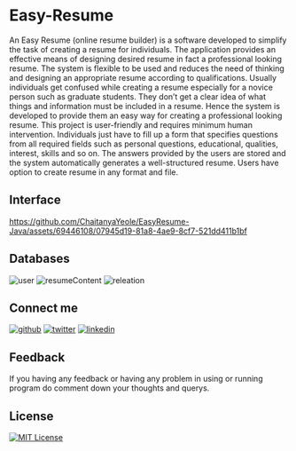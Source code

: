
# Easy-Resume
An Easy Resume (online resume builder) is a software developed to simplify the  task of creating a resume for individuals. The application provides an effective  means of designing desired resume in fact a professional looking resume. The  system is flexible to be used and reduces the need of thinking and designing an  appropriate resume according to qualifications. Usually individuals get confused  while creating a resume especially for a novice person such as graduate students.  They don’t get a clear idea of what things and information must be included in a  resume. Hence the system is developed to provide them an easy way for creating  a professional looking resume. This project is user-friendly and requires minimum human intervention.  Individuals just have to fill up a form that specifies questions from all required  fields such as personal questions, educational, qualities, interest, skills and so on.  The answers provided by the users are stored and the system automatically  generates a well-structured resume. Users have option to create resume in any  format and file.

## Interface


https://github.com/ChaitanyaYeole/EasyResume-Java/assets/69446108/07945d19-81a8-4ae9-8cf7-521dd411b1bf

## Databases

![user](https://github.com/ChaitanyaYeole/EasyResume-Java/assets/69446108/f2fa1c88-3f36-499c-81d8-f69102deea62)
![resumeContent](https://github.com/ChaitanyaYeole/EasyResume-Java/assets/69446108/b6d5fd63-d6b8-42b3-b34d-ba9b80b2dc92)
![releation](https://github.com/ChaitanyaYeole/EasyResume-Java/assets/69446108/1bcb0d08-eb8d-47d7-b6de-a8d583f791e4)


## Connect me



[![github](https://img.shields.io/badge/Github-000?style=for-the-badge&logo=github&logoColor=white)](https://github.com/ChaitanyaYeole)
[![twitter](https://img.shields.io/badge/twitter-1DA1F2?style=for-the-badge&logo=twitter&logoColor=white)](https://twitter.com/chaitanyayeole7)
[![linkedin](https://img.shields.io/badge/linkedin-0A66C2?style=for-the-badge&logo=linkedin&logoColor=white)](https://www.linkedin.com/in/chaitnyayeole/)



## Feedback

If you having any feedback or having any problem in using or running program do comment down your thoughts and querys.


## License

[![MIT License](https://img.shields.io/badge/License-MIT-green.svg)](https://choosealicense.com/licenses/mit/)


